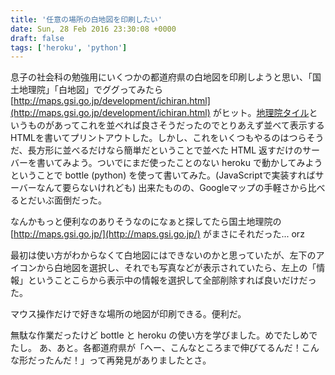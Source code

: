 ```yaml
---
title: '任意の場所の白地図を印刷したい'
date: Sun, 28 Feb 2016 23:30:08 +0000
draft: false
tags: ['heroku', 'python']
---
```


息子の社会科の勉強用にいくつかの都道府県の白地図を印刷しようと思い、「国土地理院」「白地図」でググってみたら [http://maps.gsi.go.jp/development/ichiran.html](http://maps.gsi.go.jp/development/ichiran.html) がヒット。[地理院タイル](http://maps.gsi.go.jp/development/siyou.html)というものがあってこれを並べれば良さそうだったのでとりあえず並べて表示するHTMLを書いてプリントアウトした。しかし、これをいくつもやるのはつらそうだ、長方形に並べるだけなら簡単だということで並べた HTML 返すだけのサーバーを書いてみよう。ついでにまだ使ったことのない heroku で動かしてみようということで bottle (python) を使って書いてみた。(JavaScriptで実装すればサーバーなんて要らないけれども) 出来たものの、Googleマップの手軽さから比べるとだいぶ面倒だった。

なんかもっと便利なのありそうなのになぁと探してたら国土地理院の [http://maps.gsi.go.jp/](http://maps.gsi.go.jp/) がまさにそれだった... orz

最初は使い方がわからなくて白地図にはできないのかと思っていたが、左下のアイコンから白地図を選択し、それでも写真などが表示されていたら、左上の「情報」ということこらから表示中の情報を選択して全部削除すれば良いだけだった。

マウス操作だけで好きな場所の地図が印刷できる。便利だ。

無駄な作業だったけど bottle と heroku の使い方を学びました。めでたしめでたし。 あ、あと。各都道府県が「へー、こんなところまで伸びてるんだ！こんな形だったんだ！」って再発見がありましたとさ。
